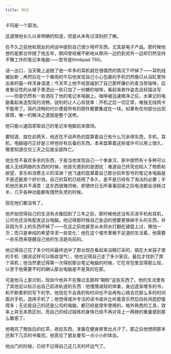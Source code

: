 ```yaml
---
title: 琐记
---
```


卡玛是一个碧池。

这道理他长久以来明确的知道，但是从未有过深刻的了解。

在不久之前他和朋友的闲谈中提到自己很少用坏东西，尤其是电子产品。那时候他想的是那台伴随了他五年，期间曾经被不断地从房间一边扔到另外一边却仍然坚持不懈工作的笔记本电脑——型号是thinkpad T60。

话一出口，当天晚上追随了他一年多的耳机就在很偶然的情况下坏掉了——耳机线被扯断；再然后在一个暴雨的午后他发现自己小心包裹的手机仍然像只从浴缸里拎出来的猫一样浑身湿透；今天早上他不经意碰到了自己那杯廉价的麦当劳咖啡，后者象征性的从被子里洒出一些只加了一份糖的咖啡，看起来故作姿态且轻描淡写——但是仍然有一些洒在了他的笔记本电脑上。咖啡被迅速擦净之后，水果记的电脑看起来造型简约流畅，锐利的让人心存侥幸：开机之后一切正常，唯独无线网卡不能用了。简约流畅的代价便是所有的部件都要集成在一块，如果有任何部分出现故障，唯一的解决之道就是整个送修。

他只能火速回家取自己的笔记本电脑前来救场。

要知道，就在前两天，他还在不动声色的盘算着自己有什么冗余得东西，手机，耳机，电脑碰巧正好是三样他存有后备的东西。本来盘算着这些或许可以用上很久，哪里知道仅仅三天之后就全部阵亡。

他生性不喜欢多余的东西，于是当他发现自己一个单身汉，家中居然有十多种可以接入无线网络的东西的时候，他首先感到的是困扰：难道自己终究也陷入了物质和欲望，享乐和消费主义的深渊？他飞速的盘算着自己那台前年型号的笔记本电脑是不是还能卖个好价钱，自己的耳机已经用了多久，是不是已经有了淘汰的必要；手机他历来并不满意：这东西很难伺候，即便终日无所事事回家之后电池都会消耗过半，几乎各种功能都有偶然失灵的时候。

现在他们都没有了。

他开始觉得自己的生活有点像回到了三年之前，那时候他还没有买进手机和耳机，公司也还没有配发这台电脑。他记得那时候自己急迫的想要更换掉手头的东西，并非因为手上的东西坏掉了——在这之前他甚至从未将水打翻在键盘上过，哪怕一次；而只是单纯的希望寻求一些变化：他在这个城市里微不足道的生活着，他需要一些东西来提醒自己他的生活是向前的。

他记得自己花了多少时间最终选中了那台现在看起来没精打采的，插在大米袋子里的手机（据说这样可以吸收湿气），他也记得自己走了多少家店，最后才找到了那个耳机；他当然更记得第一次得到那台笔记电脑的时候，它在背包里显得那么轻，以至于他需要不时的确认那台电脑是不是真的在那。

可是他马上意识到，现如今他并不在像过去那样“期盼”这些东西了。他的生活里有了其他足以标示出自己前进轨道的东西：他慢慢减轻的体重，身边逐渐增多的书，和不断累积的写下的字。他现在不会真的有时间也不会再有心情去花那么多的时间面对手机，选择手机了；他觉得或许专注的读书或许比听着音乐然后四处闲逛舒服得多；无论是自己的还是公司的电脑，都已经是常年使用的，格外熟悉的工具，效率上并无本质区别，而自己的经过锻炼的身体已经不再对背上一两磅的重量感到那么敏感了。

他喝完了晚饭后的红茶，收拾东西，准备在健身房里出点汗了。那之后他想把那本还剩下几页的书看完。他答应了朋友要写一点小小的体会。

他出门的时候，已经不记得自己这几天的坏运气了。
